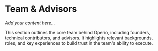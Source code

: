 # Team & Advisors

_Add your content here..._

This section outlines the core team behind Operio, including founders, technical contributors, and advisors. It highlights relevant backgrounds, roles, and key experiences to build trust in the team's ability to execute. 
